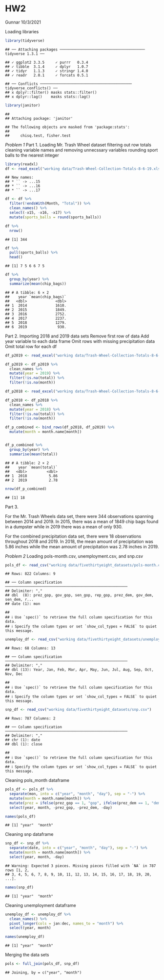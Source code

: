 HW2
================
Gunnar
10/3/2021

Loading libraries

``` r
library(tidyverse)
```

    ## ── Attaching packages ─────────────────────────────────────── tidyverse 1.3.1 ──

    ## ✓ ggplot2 3.3.5     ✓ purrr   0.3.4
    ## ✓ tibble  3.1.4     ✓ dplyr   1.0.7
    ## ✓ tidyr   1.1.3     ✓ stringr 1.4.0
    ## ✓ readr   2.0.1     ✓ forcats 0.5.1

    ## ── Conflicts ────────────────────────────────────────── tidyverse_conflicts() ──
    ## x dplyr::filter() masks stats::filter()
    ## x dplyr::lag()    masks stats::lag()

``` r
library(janitor)
```

    ## 
    ## Attaching package: 'janitor'

    ## The following objects are masked from 'package:stats':
    ## 
    ##     chisq.test, fisher.test

*Problem 1* Part 1. Loading Mr. Trash Wheel dataset filtering out row
totals cleaning variable names and removing unnecssary variables
rounding sport balls to the nearest integer

``` r
library(readxl)
df <- read_excel("working data/Trash-Wheel-Collection-Totals-8-6-19.xlsx", sheet = "Mr. Trash Wheel")
```

    ## New names:
    ## * `` -> ...15
    ## * `` -> ...16
    ## * `` -> ...17

``` r
df <- df %>%
  filter(!endsWith(Month, "Total")) %>%
  clean_names() %>%
  select(-x15, -x16, -x17) %>%
  mutate(sports_balls = round(sports_balls))

df %>%
  nrow()
```

    ## [1] 344

``` r
df %>%
  pull(sports_balls) %>%
  head()
```

    ## [1] 7 5 6 6 7 5

``` r
df %>%
  group_by(year) %>%
  summarize(mean(chip_bags))
```

    ## # A tibble: 6 × 2
    ##    year `mean(chip_bags)`
    ##   <dbl>             <dbl>
    ## 1  2014             1610.
    ## 2  2015             1849.
    ## 3  2016             2752.
    ## 4  2017             2237.
    ## 5  2018             1279.
    ## 6  2019              930.

Part 2. Importing 2018 and 2019 data sets Remove first row of data Add
year variable to each data frame Omit rows with missing precipitation
data Omit total row for each df

``` r
df_p2019 <- read_excel("working data/Trash-Wheel-Collection-Totals-8-6-19.xlsx", sheet = "2019 Precipitation", skip = 1)

df_p2019 <- df_p2019 %>%
  clean_names %>%
  mutate(year = 2019) %>%
  filter(!is.na(total)) %>%
  filter(!is.na(month))

df_p2018 <- read_excel("working data/Trash-Wheel-Collection-Totals-8-6-19.xlsx", sheet = "2018 Precipitation", skip = 1)  

df_p2018 <- df_p2018 %>%
  clean_names %>%
  mutate(year = 2018) %>%
  filter(!is.na(total)) %>%
  filter(!is.na(month))

df_p_combined <- bind_rows(df_p2018, df_p2019) %>%
  mutate(month = month.name[month])


df_p_combined %>%
  group_by(year) %>%
  summarise(mean(total))
```

    ## # A tibble: 2 × 2
    ##    year `mean(total)`
    ##   <dbl>         <dbl>
    ## 1  2018          5.86
    ## 2  2019          2.78

``` r
nrow(df_p_combined)
```

    ## [1] 18

Part 3.

For the Mr. Trash Wheels data set, there were 344 observations spanning
between 2014 and 2019. In 2015, there was a mean of 1849 chip bags found
in a dumpster while in 2019 there was a mean of only 930.

For the combined precipitation data set, there were 18 observations
throughout 2018 and 2019. In 2018, the mean amount of precipitation was
5.86 inches while the mean amount of precipitation was 2.78 inches in
2019.

*Problem 2* Loading pols-month.csv, unemployment.csv, and snp.csv

``` r
pols_df <- read_csv("working data/fivethirtyeight_datasets/pols-month.csv")
```

    ## Rows: 822 Columns: 9

    ## ── Column specification ────────────────────────────────────────────────────────
    ## Delimiter: ","
    ## dbl  (8): prez_gop, gov_gop, sen_gop, rep_gop, prez_dem, gov_dem, sen_dem, r...
    ## date (1): mon

    ## 
    ## ℹ Use `spec()` to retrieve the full column specification for this data.
    ## ℹ Specify the column types or set `show_col_types = FALSE` to quiet this message.

``` r
unemploy_df <- read_csv("working data/fivethirtyeight_datasets/unemployment.csv")
```

    ## Rows: 68 Columns: 13

    ## ── Column specification ────────────────────────────────────────────────────────
    ## Delimiter: ","
    ## dbl (13): Year, Jan, Feb, Mar, Apr, May, Jun, Jul, Aug, Sep, Oct, Nov, Dec

    ## 
    ## ℹ Use `spec()` to retrieve the full column specification for this data.
    ## ℹ Specify the column types or set `show_col_types = FALSE` to quiet this message.

``` r
snp_df <- read_csv("working data/fivethirtyeight_datasets/snp.csv")
```

    ## Rows: 787 Columns: 2

    ## ── Column specification ────────────────────────────────────────────────────────
    ## Delimiter: ","
    ## chr (1): date
    ## dbl (1): close

    ## 
    ## ℹ Use `spec()` to retrieve the full column specification for this data.
    ## ℹ Specify the column types or set `show_col_types = FALSE` to quiet this message.

Cleaning pols\_month dataframe

``` r
pols_df <- pols_df %>%
  separate(mon, into = c("year", "month", "day"), sep = "-") %>%
  mutate(month = month.name[month]) %>%
  mutate(prez = ifelse(prez_gop == 1, "gop", ifelse(prez_dem == 1, "dem", NA))) %>%
  select(year, month, -prez_gop, -prez_dem, -day)

names(pols_df)
```

    ## [1] "year"  "month"

Cleaning snp dataframe

``` r
snp_df <- snp_df %>%
  separate(date, into = c("year", "month", "day"), sep = "-") %>%
  mutate(month = month.name[month]) %>%
  select(year, month, -day)
```

    ## Warning: Expected 3 pieces. Missing pieces filled with `NA` in 787 rows [1, 2,
    ## 3, 4, 5, 6, 7, 8, 9, 10, 11, 12, 13, 14, 15, 16, 17, 18, 19, 20, ...].

``` r
names(snp_df)
```

    ## [1] "year"  "month"

Cleaning unemployment dataframe

``` r
unemploy_df <- unemploy_df %>%
  clean_names() %>%
  pivot_longer(cols = jan:dec, names_to = "month") %>%
  select(year, month)

names(unemploy_df)
```

    ## [1] "year"  "month"

Merging the data sets

``` r
pols <- full_join(pols_df, snp_df)
```

    ## Joining, by = c("year", "month")
